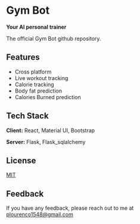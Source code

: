 
# Gym Bot
**Your AI personal trainer**

The official Gym Bot github repository. 


## Features
- Cross platform
- Live workout tracking
- Calorie tracking
- Body fat prediction
- Calories Burned prediction 




## Tech Stack

**Client:** React, Material UI, Bootstrap

**Server:** Flask, Flask_sqlalchemy



## License

[MIT](https://choosealicense.com/licenses/mit/)


## Feedback

If you have any feedback, please reach out to me at plourenco1548@gmail.com

